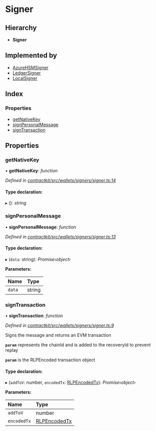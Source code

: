 # Signer

## Hierarchy

* **Signer**

## Implemented by

* [AzureHSMSigner](../classes/_wallets_signers_azure_hsm_signer_.azurehsmsigner.md)
* [LedgerSigner](../classes/_wallets_signers_ledger_signer_.ledgersigner.md)
* [LocalSigner](../classes/_wallets_signers_local_signer_.localsigner.md)

## Index

### Properties

* [getNativeKey](_wallets_signers_signer_.signer.md#getnativekey)
* [signPersonalMessage](_wallets_signers_signer_.signer.md#signpersonalmessage)
* [signTransaction](_wallets_signers_signer_.signer.md#signtransaction)

## Properties

### getNativeKey

• **getNativeKey**: _function_

_Defined in_ [_contractkit/src/wallets/signers/signer.ts:14_](https://github.com/celo-org/celo-monorepo/blob/master/packages/contractkit/src/wallets/signers/signer.ts#L14)

#### Type declaration:

▸ \(\): _string_

### signPersonalMessage

• **signPersonalMessage**: _function_

_Defined in_ [_contractkit/src/wallets/signers/signer.ts:13_](https://github.com/celo-org/celo-monorepo/blob/master/packages/contractkit/src/wallets/signers/signer.ts#L13)

#### Type declaration:

▸ \(`data`: string\): _Promise‹object›_

**Parameters:**

| Name | Type |
| :--- | :--- |
| `data` | string |

### signTransaction

• **signTransaction**: _function_

_Defined in_ [_contractkit/src/wallets/signers/signer.ts:9_](https://github.com/celo-org/celo-monorepo/blob/master/packages/contractkit/src/wallets/signers/signer.ts#L9)

Signs the message and returns an EVM transaction

**`param`** represents the chainId and is added to the recoveryId to prevent replay

**`param`** is the RLPEncoded transaction object

#### Type declaration:

▸ \(`addToV`: number, `encodedTx`: [RLPEncodedTx](_utils_signing_utils_.rlpencodedtx.md)\): _Promise‹object›_

**Parameters:**

| Name | Type |
| :--- | :--- |
| `addToV` | number |
| `encodedTx` | [RLPEncodedTx](_utils_signing_utils_.rlpencodedtx.md) |

